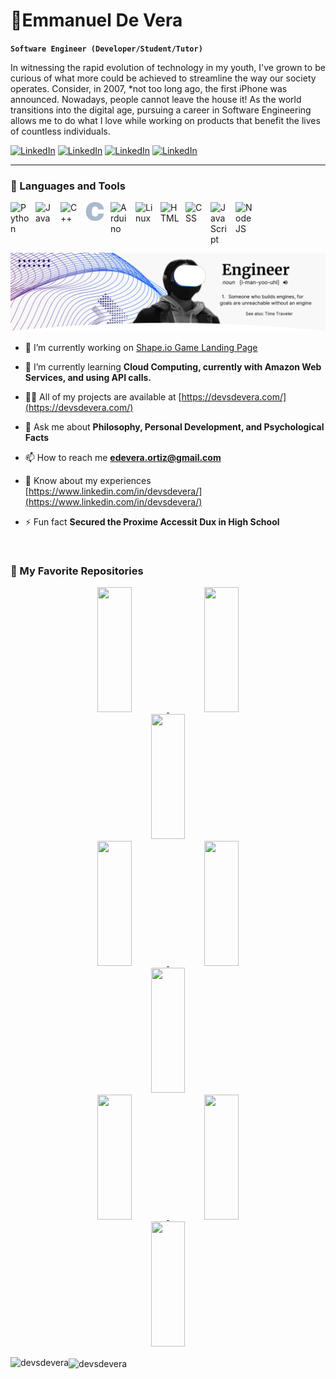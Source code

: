 <h1>🕺Emmanuel De Vera</h1>

**`Software Engineer (Developer/Student/Tutor)`**

In witnessing the rapid evolution of technology in my youth, I've grown to be curious of what more could be achieved to streamline the way our society operates. Consider, in 2007, *not too long ago, the first iPhone was announced. Nowadays, people cannot leave the house it! As the world transitions into the digital age, pursuing a career in Software Engineering allows me to do what I love while working on products that benefit the lives of countless individuals.

[![LinkedIn](https://custom-icon-badges.demolab.com/badge/Resume-red.svg?style=for-the-badge&logo=fire&logoColor=white)](https://devsdevera.com/CV3.pdf)
[![LinkedIn](https://custom-icon-badges.demolab.com/badge/LeetCode-yellow.svg?style=for-the-badge&logo=leetcode&logoColor=white)](https://leetcode.com/devsdevera/)
[![LinkedIn](https://img.shields.io/badge/LinkedIn-blue?style=for-the-badge&logo=linkedin&logoColor=white)](https://www.linkedin.com/in/devsdevera/)
[![LinkedIn](https://custom-icon-badges.demolab.com/badge/Portfolio-green.svg?style=for-the-badge&logo=paintbrush&logoColor=white)](https://devsdevera.com/)


---
### 🔱 Languages and Tools

<img align="left" alt="Python" width="30px" style="padding-right:10px;" src="https://cdn.jsdelivr.net/gh/devicons/devicon/icons/python/python-plain.svg" />
<img align="left" alt="Java" width="30px" style="padding-right:10px;" src="https://cdn.jsdelivr.net/gh/devicons/devicon/icons/java/java-original.svg"/>
<img align="left" alt="C++" width="30px" style="padding-right:10px;" src="https://cdn.jsdelivr.net/gh/devicons/devicon/icons/cplusplus/cplusplus-line.svg" />
<img align="left" alt="C" width="30px" style="padding-right:10px;" src="https://raw.githubusercontent.com/devicons/devicon/master/icons/c/c-original.svg" />
<img align="left" alt="Arduino" width="30px" style="padding-right:10px;" src="https://cdn.worldvectorlogo.com/logos/arduino-1.svg" />
<img align="left" alt="Linux" width="30px" style="padding-right:10px;" src="https://cdn.jsdelivr.net/gh/devicons/devicon/icons/linux/linux-original.svg" />
<img align="left" alt="HTML" width="30px" style="padding-right:10px;" src="https://cdn.jsdelivr.net/gh/devicons/devicon/icons/html5/html5-plain.svg" />
<img align="left" alt="CSS" width="30px" style="padding-right:10px;" src="https://cdn.jsdelivr.net/gh/devicons/devicon/icons/css3/css3-plain.svg" />
<img align="left" alt="JavaScript" width="30px" style="padding-right:10px;" src="https://cdn.jsdelivr.net/gh/devicons/devicon/icons/javascript/javascript-plain.svg" />
<img align="left" alt="NodeJS" width="30px" style="padding-right:10px;" src="https://cdn.jsdelivr.net/gh/devicons/devicon/icons/nodejs/nodejs-original.svg" />

<!--<img align="left" alt="Figma" width="30px" style="padding-right:10px;" src="https://www.vectorlogo.zone/logos/adobe_illustrator/adobe_illustrator-icon.svg" />
<img align="left" alt="Figma" width="30px" style="padding-right:10px;" src="https://raw.githubusercontent.com/devicons/devicon/master/icons/photoshop/photoshop-line.svg" />-->

<br></br>
---

<!--![Banner](https://media.licdn.com/dms/image/D5616AQFc44u2KbPcJw/profile-displaybackgroundimage-shrink_350_1400/0/1689084679131?e=1698883200&v=beta&t=ALlm3_uGn1AqyRqmcYwRNbIO6YFBIwPOHuJg9JvmN7Y)-->
![Banner](https://github.com/devsdevera/devsdevera/blob/main/banner.png?raw=true)


- 🔭 I’m currently working on [Shape.io Game Landing Page](https://devsdevera.com/playtest)

- 🌱 I’m currently learning **Cloud Computing, currently with Amazon Web Services, and using API calls.**

- 👨‍💻 All of my projects are available at [https://devsdevera.com/](https://devsdevera.com/)

- 💬 Ask me about **Philosophy, Personal Development, and Psychological Facts**

- 📫 How to reach me **edevera.ortiz@gmail.com**

- 📄 Know about my experiences [https://www.linkedin.com/in/devsdevera/](https://www.linkedin.com/in/devsdevera/)

- ⚡ Fun fact **Secured the Proxime Accessit Dux in High School**

<br>

### 🚀 My Favorite Repositories
<!-- Grid -->
<div align="center">
  <a href="https://github.com/devsdevera/portfolio">
    <img src="https://github.com/repo1.png" width="33%" height="200">
  </a>
  <a href="https://github.com/devsdevera/shapes.io">
    <img src="https://github.com/repo12.png" width="33%" height="200">
  </a>
  <a href="https://github.com/devsdevera/Ball-Collision-Physics">
    <img src="https://github.com/repo14.png" width="33%" height="200">
  </a>
</div>

<div align="center">
  <a href="https://github.com/devsdevera/Mini-Paint">
    <img src="https://github.com/repo4.png" width="33%" height="200">
  </a>
  <a href="https://github.com/devsdevera/Mini-Audacity">
    <img src="https://github.com/repo5.png" width="33%" height="200">
  </a>
  <a href="https://github.com/devsdevera/Tetromino-Physics">
    <img src="https://github.com/repo6.png" width="33%" height="200">
  </a>
</div>

<div align="center">
  <a href="https://github.com/devsdevera/Database-MS">
    <img src="https://github.com/repo7.png" width="33%" height="200">
  </a>
  <a href="https://github.com/devsdevera/Server-Client-TCP">
    <img src="https://github.com/repo15.png" width="33%" height="200">
  </a>
  <a href="https://github.com/devsdevera/devsdevera">
    <img src="https://github.com/repo20.png" width="33%" height="200">
  </a>
</div>



<p><img align="left" src="https://github-readme-stats.vercel.app/api/top-langs?username=devsdevera&show_icons=true&locale=en&layout=compact" alt="devsdevera" /></p>

<!--<p>&nbsp;<img align="center" src="https://github-readme-stats.vercel.app/api?username=devsdevera&show_icons=true&locale=en" alt="devsdevera" /></p>-->

<p><img align="center" src="https://github-readme-streak-stats.herokuapp.com/?user=devsdevera&" alt="devsdevera" /></p>
